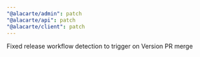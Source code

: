 ```yaml
---
"@alacarte/admin": patch
"@alacarte/api": patch
"@alacarte/client": patch
---
```


Fixed release workflow detection to trigger on Version PR merge
